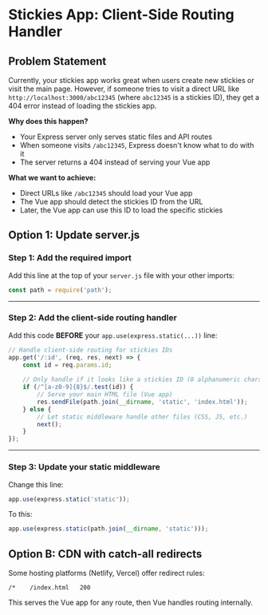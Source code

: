 # Stickies App: Client-Side Routing Handler

## Problem Statement
Currently, your stickies app works great when users create new stickies or visit the main page. However, if someone tries to visit a direct URL like `http://localhost:3000/abc12345` (where `abc12345` is a stickies ID), they get a 404 error instead of loading the stickies app.

**Why does this happen?**
- Your Express server only serves static files and API routes
- When someone visits `/abc12345`, Express doesn't know what to do with it
- The server returns a 404 instead of serving your Vue app

**What we want to achieve:**
- Direct URLs like `/abc12345` should load your Vue app
- The Vue app should detect the stickies ID from the URL
- Later, the Vue app can use this ID to load the specific stickies

## Option 1: Update server.js

### Step 1: Add the required import
Add this line at the top of your `server.js` file with your other imports:

```javascript
const path = require('path');
```

---

### Step 2: Add the client-side routing handler
Add this code **BEFORE** your `app.use(express.static(...))` line:

```javascript
// Handle client-side routing for stickies IDs
app.get('/:id', (req, res, next) => {
    const id = req.params.id;
    
    // Only handle if it looks like a stickies ID (8 alphanumeric chars)
    if (/^[a-z0-9]{8}$/.test(id)) {
        // Serve your main HTML file (Vue app)
        res.sendFile(path.join(__dirname, 'static', 'index.html'));
    } else {
        // Let static middleware handle other files (CSS, JS, etc.)
        next();
    }
});
```

---

### Step 3: Update your static middleware
Change this line:
```javascript
app.use(express.static('static'));
```

To this:
```javascript
app.use(express.static(path.join(__dirname, 'static')));
```

## Option B: CDN with catch-all redirects

Some hosting platforms (Netlify, Vercel) offer redirect rules:
```
/*    /index.html   200
```

This serves the Vue app for any route, then Vue handles routing internally.
